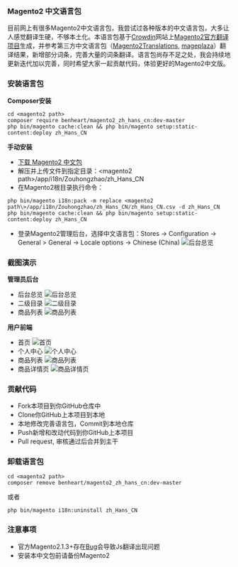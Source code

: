 ### Magento2 中文语言包
目前网上有很多Magento2中文语言包，我尝试过各种版本的中文语言包，大多让人感觉翻译生硬，不够本土化。本语言包基于[Crowdin](https://crowdin.com/)网站上[Magento2官方翻译项目](https://crowdin.com/project/magento-2/zh-CN)生成，并参考第三方中文语言包（[Magento2Translations](https://github.com/Magento2Translations/language_zh_hans_cn), [mageplaza](https://github.com/mageplaza/magento-2-chinese-language-pack)）翻译结果，新增部分词条，完善大量的词条翻译。语言包尚存不足之处，我会持续地更新迭代加以完善，同时希望大家一起贡献代码，体验更好的Magento2中文版。

### 安装语言包
**Composer安装**
```
cd <magento2 path>
composer require benheart/magento2_zh_hans_cn:dev-master
php bin/magento cache:clean && php bin/magento setup:static-content:deploy zh_Hans_CN
```
**手动安装**
- [下载 Magento2 中文包](https://github.com/zouhongzhao/magento2_zh_hans_cn/archive/master.zip)
- 解压并上传文件到指定目录：\<magento2 path\>/app/i18n/Zouhongzhao/zh_Hans_CN
- 在Magento2根目录执行命令：
```
php bin/magento i18n:pack -m replace <magento2 path\>/app/i18n/Zouhongzhao/zh_Hans_CN/zh_Hans_CN.csv -d zh_Hans_CN
php bin/magento cache:clean && php bin/magento setup:static-content:deploy zh_Hans_CN
```
- 登录Magento2管理后台，选择中文语言包：Stores -> Configuration -> General > General -> Locale options -> Chinese (China)
![后台总览](http://i.imgur.com/1zS25hH.png)

### 截图演示
**管理员后台**
- 后台总览
![后台总览](http://i.imgur.com/dc6h7iV.png)
- 二级目录
![二级目录](http://i.imgur.com/ocvTAlt.png)
- 商品列表
![商品列表](http://i.imgur.com/hVlMnrm.png)

**用户前端**
- 首页
![首页](http://i.imgur.com/tKuVJO4.png)
- 个人中心
![个人中心](http://i.imgur.com/FYGpSfB.png)
- 商品列表
![商品列表](http://i.imgur.com/GXnGFvQ.png)
- 商品详情页
![商品详情页](http://i.imgur.com/2CAWCk4.png)

### 贡献代码
- Fork本项目到你GitHub仓库中
- Clone你GitHub上本项目到本地
- 本地修改完善语言包，Commit到本地仓库
- Push新增和改动代码到你GitHub上本项目
- Pull request, 审核通过后合并到主干

### 卸载语言包
```
cd <magento2 path>
composer remove benheart/magento2_zh_hans_cn:dev-master
```
或者
```
php bin/magento i18n:uninstall zh_Hans_CN
```

### 注意事项
- 官方Magento2.1.3+存在[Bug](https://github.com/magento/magento2/issues/7862)会导致Js翻译出现问题
- 安装本中文包前请备份Magento2
